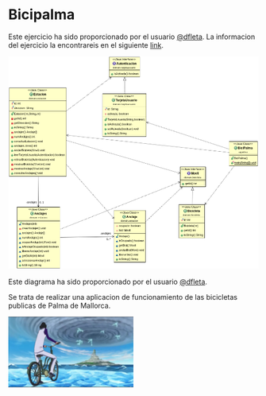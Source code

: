 # Bicipalma


Este ejercicio ha sido proporcionado por el usuario [@dfleta](https://github.com/dfleta). La informacion del ejercicio la encontrareis en el siguiente [link](https://github.com/dfleta/bicipalma).

<img src="./img/diagrama_clases_UML.png"/>

Este diagrama ha sido proporcionado por el usuario [@dfleta](https://github.com/dfleta).


Se trata de realizar una aplicacion de funcionamiento de las bicicletas publicas de Palma de Mallorca. 

<img src="./img/Bicipalma.png" width="50%"/>